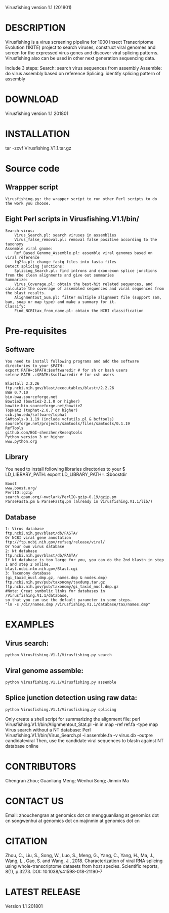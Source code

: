 Virusfishing version 1.1 (201801)

# DESCRIPTION

Virusfishing is a virus screening pipeline for 1000 Insect Transcriptome Evolution (1KITE) project to search viruses, construct viral genomes and screen for the expressed virus genes and discover viral splicing patterns. Virusfishing also can be used in other next generation sequencing data. 

Include 3 steps: 
 Search:   search virus sequences from assembly
 Assemble: do virus assembly based on reference
 Splicing: identify splicing pattern of assembly

# DOWNLOAD
Virusfishing version 1.1 201801

# INSTALLATION
tar -zxvf Virusfishing.V1.1.tar.gz

# Source code
## Wrappper script
	Virusfishing.py: the wrapper script to run other Perl scripts to do the work you choose.

## Eight Perl scripts in Virusfishing.V1.1/bin/
	Search virus:
		Virus_Search.pl: search viruses in assemblies
		Virus_false_removal.pl: removal false positive according to the taxonomy
	Assemble viral gnome:
		Ref_Based_Genome_Assemble.pl: assemble viral genomes based on viral reference
		fq2fa.pl: change fastq files into fasta files
	Detect splicing junctions:
		Splicing_Search.pl: find introns and exon-exon splice junctions from the clean alignments and give out summaries
	Summarize:
		Virus_Coverage.pl: obtain the best-hit related sequences, and calculate the coverage of assembled sequences and viral sequences from the blast results.
		Alignmentout_Sum.pl: filter multiple alignment file (support sam, bam, soap or map type) and make a summary for it.
	Classify:
		Find_NCBItax_from_name.pl: obtain the NCBI classification

# Pre-requisites
## Software
	You need to install following programs and add the software directories to your $PATH:
	export PATH=:$PATH:$softwaredir # for sh or bash users
	setenv PATH .:$PATH:$softwaredir # for csh users

	Blastall 2.2.26
	ftp.ncbi.nih.gov/blast/executables/blast+/2.2.26
	BWA 0.7.10
	bio-bwa.sourceforge.net
	Bowtie2 (bowtie2-2.1.0 or higher)
	bowtie-bio.sourceforge.net/bowtie2
	TopHat2 (tophat-2.0.7 or higher)
	ccb.jhu.edu/software/tophat
	SAMtools-0.1.19 (include vcfutils.pl & bcftools)
	sourceforge.net/projects/samtools/files/samtools/0.1.19
	RefTools
	github.com/BGI-shenzhen/Reseqtools
	Python version 3 or higher
	www.python.org

## Library
You need to install following libraries directories to your $ LD_LIBRARY_PATH:
	export LD_LIBRARY_PATH=.:$boostdir

	Boost
	www.boost.org/
	PerlIO::gzip
	search.cpan.org/~nwclark/PerlIO-gzip-0.19/gzip.pm
	ParseFasta.pm & ParseFastq.pm (already in Virusfishing.V1.1/lib/)

## Database
	1: Virus database
	ftp.ncbi.nih.gov/blast/db/FASTA/
	Or NCBI viral gene annotation
	ftp://ftp.ncbi.nih.gov/refseq/release/viral/
	Or Your own virus database
	2: Nt database
	ftp.ncbi.nih.gov/blast/db/FASTA/
	If Nt database is too large for you, you can do the 2nd blastn in step 1 and step 2 online. 
	blast.ncbi.nlm.nih.gov/Blast.cgi
	3: Taxonomy database
	(gi_taxid_nucl.dmp.gz, names.dmp & nodes.dmp)
	ftp.ncbi.nih.gov/pub/taxonomy/taxdump.tar.gz
	ftp.ncbi.nih.gov/pub/taxonomy/gi_taxid_nucl.dmp.gz
	#Note: Creat symbolic links for databases in /Virusfishing.V1.1/database, 
	so that you can use the default parameter in some steps. 
	"ln -s /dir/names.dmp /Virusfishing.V1.1/database/tax/names.dmp"

# EXAMPLES
## Virus search: 
	python Virusfishing.V1.1/Virusfishing.py search 
## Viral genome assemble:
	python Virusfishing.V1.1/Virusfishing.py assemble
## Splice junction detection using raw data:
	python Virusfishing.V1.1/Virusfishing.py splicing

Only create a shell script for summarizing the alignment file:
	perl Virusfishing.V1.1/bin/Alignmentout_Stat.pl -in in.map -ref ref.fa -type map
Virus search without a NT database:
	Perl Virusfishing.V1.1/bin/Virus_Search.pl -i assemble.fa -v virus.db -outpre candidateviral
Then, use the candidate viral sequences to blastn against NT database online

# CONTRIBUTORS
Chengran Zhou; Guanliang Meng; Wenhui Song; Jinmin Ma

# CONTACT US
Email: zhouchengran at genomics dot cn
       mengguanliang at genomics dot cn
       songwenhui at genomics dot cn
       majinmin at genomics dot cn

# CITATION
Zhou, C., Liu, S., Song, W., Luo, S., Meng, G., Yang, C., Yang, H., Ma, J., Wang, L., Gao, S. and Wang, J., 2018. Characterization of viral RNA splicing using whole-transcriptome datasets from host species. Scientific reports, 8(1), p.3273.
DOI: 10.1038/s41598-018-21190-7

# LATEST RELEASE
Version 1.1 201801


